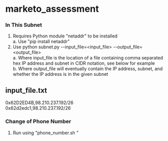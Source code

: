 # marketo_assessment

### In This Subnet

1. Requires Python module "netaddr" to be installed<br>
    a. Use "pip install netaddr"<br>
2. Use python subnet.py --input_file=<input_file> --output_file=<output_file><br>
    a. Where input_file is the location of a file containing comma separated <br>
       hex IP address and subnet in CIDR notation, see below for example<br>
    b. Where output_file will eventually contain the IP address, subnet, and<br> 
       whether the IP address is in the given subnet<br>

input_file.txt
-----------------
0x62D2ED4B,98.210.237.192/26<br>
0x62d2edc1,98.210.237.192/26<br>

### Change of Phone Number

1. Run using "phone_number.sh <path to html files>"